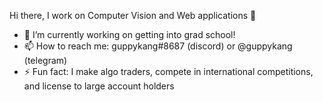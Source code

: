 Hi there, I work on Computer Vision and Web applications 👋

- 🔭 I’m currently working on getting into grad school!
- 📫 How to reach me: guppykang#8687 (discord) or @guppykang (telegram)
- ⚡ Fun fact: I make algo traders, compete in international competitions, and license to large account holders
